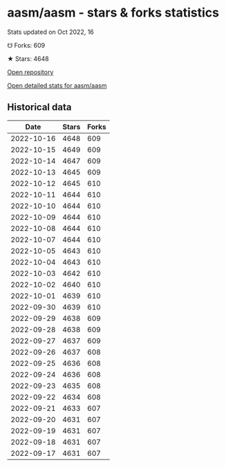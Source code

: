 # aasm/aasm - stars & forks statistics

Stats updated on Oct 2022, 16

☋ Forks: 609

★ Stars: 4648

[Open repository](https://github.com/aasm/aasm)

[Open detailed stats for aasm/aasm](https://reviewgithub.com/rep/aasm/aasm)

## Historical data
| Date | Stars | Forks |
|------|-------|-------|
| 2022-10-16 | 4648 | 609 | 
| 2022-10-15 | 4649 | 609 | 
| 2022-10-14 | 4647 | 609 | 
| 2022-10-13 | 4645 | 609 | 
| 2022-10-12 | 4645 | 610 | 
| 2022-10-11 | 4644 | 610 | 
| 2022-10-10 | 4644 | 610 | 
| 2022-10-09 | 4644 | 610 | 
| 2022-10-08 | 4644 | 610 | 
| 2022-10-07 | 4644 | 610 | 
| 2022-10-05 | 4643 | 610 | 
| 2022-10-04 | 4643 | 610 | 
| 2022-10-03 | 4642 | 610 | 
| 2022-10-02 | 4640 | 610 | 
| 2022-10-01 | 4639 | 610 | 
| 2022-09-30 | 4639 | 610 | 
| 2022-09-29 | 4638 | 609 | 
| 2022-09-28 | 4638 | 609 | 
| 2022-09-27 | 4637 | 609 | 
| 2022-09-26 | 4637 | 608 | 
| 2022-09-25 | 4636 | 608 | 
| 2022-09-24 | 4636 | 608 | 
| 2022-09-23 | 4635 | 608 | 
| 2022-09-22 | 4634 | 608 | 
| 2022-09-21 | 4633 | 607 | 
| 2022-09-20 | 4631 | 607 | 
| 2022-09-19 | 4631 | 607 | 
| 2022-09-18 | 4631 | 607 | 
| 2022-09-17 | 4631 | 607 | 

